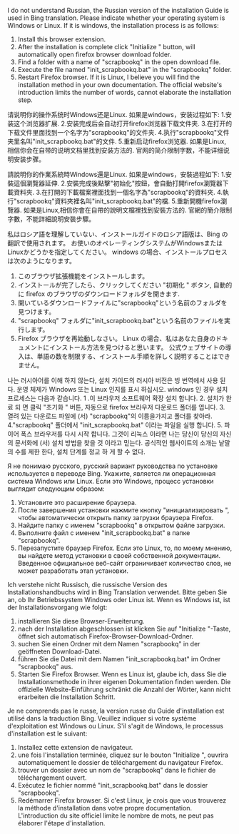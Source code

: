 

I do not understand Russian, the Russian version of the installation Guide is used in Bing translation.
Please indicate whether your operating system is Windows or Linux.
If it is windows, the installation process is as follows:
1. Install this browser extension.
2. After the installation is complete click  "Initialize " button, will automatically open firefox browser download folder.
3. Find a folder with a name of "scrapbookq" in the open download file.
4. Execute the file named "init_scrapbookq.bat" in the "scrapbookq" folder.
5. Restart Firefox browser.
If it is Linux, I believe you will find the installation method in your own documentation.
The official website's introduction limits the number of words, cannot elaborate the installation step.

请说明你的操作系统时Windows还是Linux.
如果是windows，安装过程如下:
1.安装这个浏览器扩展.
2.安装完成后会自动打开firefox浏览器下载文件夹.
3.在打开的下载文件里面找到一个名字为"scrapbookq"的文件夹.
4.执行"scrapbookq"文件夹里名叫"init_scrapbookq.bat"的文件.
5.重新启动firefox浏览器.
如果是Linux,相信你会在自带的说明文档里找到安装方法的.
官网的简介限制字数，不能详细说明安装步骤。

請說明你的作業系統時Windows還是Linux.
如果是windows，安裝過程如下:
1.安裝這個瀏覽器延伸.
2.安裝完成後點擊"初始化"按鈕，會自動打開firefox瀏覽器下載資料夾.
3.在打開的下載檔案裡面找到一個名字為"scrapbookq"的資料夾.
4.執行"scrapbookq"資料夾裡名叫"init_scrapbookq.bat"的檔.
5.重新開機firefox瀏覽器.
如果是Linux,相信你會在自帶的說明文檔裡找到安裝方法的.
官網的簡介限制字數，不能詳細說明安裝步驟。

私はロシア語を理解していない、インストールガイドのロシア語版は、Bing の翻訳で使用されます。
お使いのオペレーティングシステムがWindowsまたはLinuxかどうかを指定してください。
windows の場合、インストールプロセスは次のようになります。
1. このブラウザ拡張機能をインストールします。
2. インストールが完了したら、クリックしてください  "初期化 " ボタン, 自動的に firefox のブラウザのダウンロードフォルダを開きます.
3. 開いているダウンロードファイルに"scrapbookq"という名前のフォルダを見つけます。
4. "scrapbookq" フォルダに"init_scrapbookq.bat"という名前のファイルを実行します。
5. Firefox ブラウザを再始動しなさい。
Linux の場合、私はあなた自身のドキュメントにインストール方法を見つけると思います。
公式ウェブサイトの導入は、単語の数を制限する、インストール手順を詳しく説明することはできません。

나는 러시아어를 이해 하지 않는다, 설치 가이드의 러시아 버전은 빙 번역에서 사용 된다.
운영 체제가 Windows 또는 Linux 인지를 표시 하십시오.
windows 인 경우 설치 프로세스는 다음과 같습니다.
1 .이 브라우저 소프트웨어 확장 설치 합니다.
2. 설치가 완료 되 면 클릭  "초기화 " 버튼, 자동으로 firefox 브라우저 다운로드 폴더를 엽니다.
3. 열려 있는 다운로드 파일에 (서) "scrapbookq"의 이름을가지고 폴더를 찾아라.
4."scrapbookq" 폴더에서 "init_scrapbookq.bat" 이라는 파일을 실행 합니다.
5. 파이어 폭스 브라우저를 다시 시작 합니다.
그것이 리눅스 이라면 나는 당신이 당신의 자신의 문서화에 (서) 설치 방법을 찾을 것 이라고 믿는다. 공식적인 웹사이트의 소개는 낱말의 수를 제한 한다, 설치 단계를 정교 하 게 할 수 없다.

Я не понимаю русского, русский вариант руководства по установке используется в переводе Bing.
Укажите, является ли операционная система Windows или Linux.
Если это Windows, процесс установки выглядит следующим образом:
1. Установите это расширение браузера.
2. После завершения установки нажмите кнопку  "инициализировать ", чтобы автоматически открыть папку загрузки браузера Firefox.
3. Найдите папку с именем "scrapbookq" в открытом файле загрузки.
4. Выполните файл с именем "init_scrapbookq.bat" в папке "scrapbookq".
5. Перезапустите браузер Firefox.
Если это Linux, то, по моему мнению, вы найдете метод установки в своей собственной документации. Введенное официальное веб-сайт ограничивает количество слов, не может разработать этап установки.

Ich verstehe nicht Russisch, die russische Version des Installationshandbuchs wird in Bing Translation verwendet.
Bitte geben Sie an, ob Ihr Betriebssystem Windows oder Linux ist.
Wenn es Windows ist, ist der Installationsvorgang wie folgt:
1. installieren Sie diese Browser-Erweiterung.
2. nach der Installation abgeschlossen ist klicken Sie auf  "Initialize "-Taste, öffnet sich automatisch Firefox-Browser-Download-Ordner.
3. suchen Sie einen Ordner mit dem Namen "scrapbookq" in der geöffneten Download-Datei.
4. führen Sie die Datei mit dem Namen "init_scrapbookq.bat" im Ordner "scrapbookq" aus.
5. Starten Sie Firefox Browser.
Wenn es Linux ist, glaube ich, dass Sie die Installationsmethode in ihrer eigenen Dokumentation finden werden. Die offizielle Website-Einführung schränkt die Anzahl der Wörter, kann nicht erarbeiten die Installation Schritt.

Je ne comprends pas le russe, la version russe du Guide d'installation est utilisé dans la traduction Bing.
Veuillez indiquer si votre système d'exploitation est Windows ou Linux.
S'il s'agit de Windows, le processus d'installation est le suivant:
1. Installez cette extension de navigateur.
2. une fois l'installation terminée, cliquez sur le bouton  "Initialize ", ouvrira automatiquement le dossier de téléchargement du navigateur Firefox.
3. trouver un dossier avec un nom de "scrapbookq" dans le fichier de téléchargement ouvert.
4. Exécutez le fichier nommé "init_scrapbookq.bat" dans le dossier "scrapbookq".
5. Redémarrer Firefox browser.
Si c'est Linux, je crois que vous trouverez la méthode d'installation dans votre propre documentation. L'introduction du site officiel limite le nombre de mots, ne peut pas élaborer l'étape d'installation.
